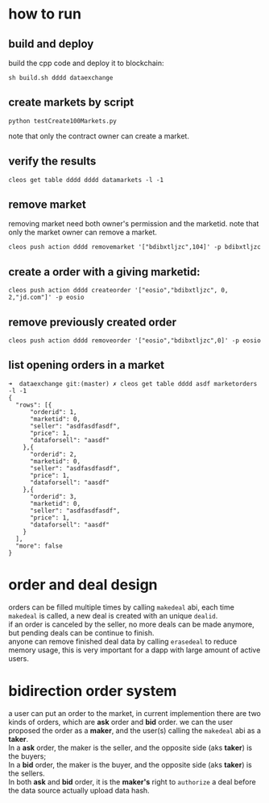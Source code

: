 # how to run
## build and deploy
build the cpp code and deploy it to blockchain:  
```
sh build.sh dddd dataexchange
```
## create markets by script
```
python testCreate100Markets.py
```
note that only the contract owner can create a market.

## verify the results
```
cleos get table dddd dddd datamarkets -l -1
```
## remove market
removing market need both owner's permission and the marketid.
note that only the market owner can remove a market.

```
cleos push action dddd removemarket '["bdibxtljzc",104]' -p bdibxtljzc
```

## create a order with a giving marketid:
```
cleos push action dddd createorder '["eosio","bdibxtljzc", 0, 2,"jd.com"]' -p eosio
```

## remove previously created order
```
cleos push action dddd removeorder '["eosio","bdibxtljzc",0]' -p eosio
```
## list opening orders in a market
```
➜  dataexchange git:(master) ✗ cleos get table dddd asdf marketorders -l -1
{
  "rows": [{
      "orderid": 1,
      "marketid": 0,
      "seller": "asdfasdfasdf",
      "price": 1,
      "dataforsell": "aasdf"
    },{
      "orderid": 2,
      "marketid": 0,
      "seller": "asdfasdfasdf",
      "price": 1,
      "dataforsell": "aasdf"
    },{
      "orderid": 3,
      "marketid": 0,
      "seller": "asdfasdfasdf",
      "price": 1,
      "dataforsell": "aasdf"
    }
  ],
  "more": false
}
```
# order and deal design
orders can be filled multiple times by calling ```makedeal``` abi, each time ```makedeal``` is called, a new deal is created with an unique ```dealid```.  
if an order is canceled by the seller, no more deals can be made anymore, but pending deals can be continue to finish.  
anyone can remove finished deal data by calling ```erasedeal``` to reduce memory usage, this is very important for a dapp with large amount of active users.   

# bidirection order system
a user can put an order to the market, in current implemention there are two kinds of orders, which are **ask** order and **bid** order.
we can the user proposed the order as a **maker**, and the user(s) calling the ```makedeal``` abi as a **taker**.   
In a **ask** order, the maker is the seller, and the opposite side (aks **taker**) is the buyers;  
In a **bid** order, the maker is the buyer, and the opposite side (aks **taker**) is the sellers.  
In both **ask** and **bid** order, it is the **maker's** right to  ```authorize``` a deal before the data source actually upload data hash.  



